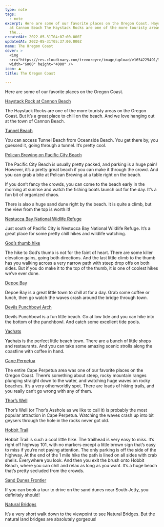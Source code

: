 ```yaml
---
type: note
tags:
  - note
excerpt: Here are some of our favorite places on the Oregon Coast. Haystack Rock
  at Cannon Beach The Haystack Rocks are one of the more touristy areas on
  the...
createdAt: 2022-05-31T04:07:00.000Z
updatedAt: 2022-05-31T05:37:00.000Z
name: The Oregon Coast
cover: >
  <img
  src="https://res.cloudinary.com/trevoreyre/image/upload/v1654225491/llama-llama-adventure/79bca85a-d9db-494c-b44f-97371c501dd7.jpg"
  width="6000" height="4000" />
icon: ⛰️
title: The Oregon Coast

---
```


Here are some of our favorite places on the Oregon Coast.

[Haystack Rock at Cannon Beach](https://goo.gl/maps/uE6YR1EVhS1mdu5T9)

The Haystack Rocks are one of the more touristy areas on the Oregon Coast. But it’s a great place to chill on the beach. And we love hanging out at the town of Cannon Beach.

[Tunnel Beach](https://goo.gl/maps/grKYdBeouDrbtAto8)

You can access Tunnel Beach from Oceanside Beach. You get there by, you guessed it, going through a tunnel. It’s pretty cool.

[Pelican Brewing on Pacific City Beach](https://goo.gl/maps/uZgWk3grgFfQMyzq6)

The Pacific City Beach is usually pretty packed, and parking is a huge pain! However, it’s a pretty great beach if you can make it through the crowd. And you can grab a bite at Pelican Brewing at a table right on the beach.

If you don’t fancy the crowds, you can come to the beach early in the morning at sunrise and watch the fishing boats launch out for the day. It’s a fun bit of organized chaos.

There is also a huge sand dune right by the beach. It is quite a climb, but the view from the top is worth it!

[Nestucca Bay National Widlife Refuge](https://goo.gl/maps/AsAw5LGJsbmsLLBB8)

Just south of Pacific City is Nestucca Bay National Wildlife Refuge. It’s a great place for some pretty chill hikes and wildlife watching.

[God’s thumb hike](https://goo.gl/maps/vrgV2f9Ws4AefNUF8)

The hike to God’s thumb is not for the faint of heart. There are some killer elevation gains, going both directions. And the last little climb to the thumb has you walking across a very narrow path with steep drop offs on both sides. But if you do make it to the top of the thumb, it is one of coolest hikes we’ve ever done.

[Depoe Bay](https://goo.gl/maps/PyTTYqeTEMzuAxoi6)

Depoe Bay is a great little town to chill at for a day. Grab some coffee or lunch, then go watch the waves crash around the bridge through town.

[Devils Punchbowl Arch](https://goo.gl/maps/qzMCPvgmmHwBbfpG8)

Devils Punchbowl is a fun little beach. Go at low tide and you can hike into the bottom of the punchbowl. And catch some excellent tide pools.

[Yachats](https://goo.gl/maps/PnLiDwkBtkXv7z5U6)

Yachats is the perfect little beach town. There are a bunch of little shops and restaurants. And you can take some amazing scenic strolls along the coastline with coffee in hand.

[Cape Perpetua](https://goo.gl/maps/ZwAFdQnThQbfdEte6)

The entire Cape Perpetua area was one of our favorite places on the Oregon Coast. There’s something about steep, rocky mountain ranges plunging straight down to the water, and watching huge waves on rocky beaches. It’s a very otherworldly spot. There are loads of hiking trails, and you really can’t go wrong with any of them.

[Thor’s Well](https://goo.gl/maps/VHTkiXFT51PTy7Pw8)

Thor’s Well (or Thor’s Asshole as we like to call it) is probably the most popular attraction in Cape Perpetua. Watching the waves crash up into bit geysers through the hole in the rocks never got old.

[Hobbit Trail](https://goo.gl/maps/Li7UbYsLYc2fB2oL7)

Hobbit Trail is such a cool little hike. The trailhead is very easy to miss. It’s right off highway 101, with no markers except a little brown sign that’s easy to miss if you’re not paying attention. The only parking is off the side of the highway. At the end of the 1 mile hike the path is lined on all sides with crab shells. Everywhere you look. And then you exit the brush onto Hobbit Beach, where you can chill and relax as long as you want. It’s a huge beach that’s pretty secluded from the crowds.

[Sand Dunes Frontier](https://goo.gl/maps/QDSJPr1HuwjwiaJn9)

If you can book a tour to drive on the sand dunes near South Jetty, you definitely should!

[Natural Bridges](https://goo.gl/maps/Mu1433QiFGk6VysK8)

It’s a very short walk down to the viewpoint to see Natural Bridges. But the natural land bridges are absolutely gorgeous!
